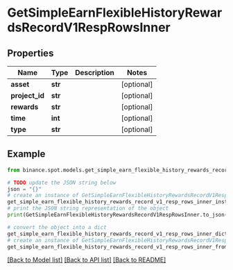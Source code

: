 # GetSimpleEarnFlexibleHistoryRewardsRecordV1RespRowsInner


## Properties

Name | Type | Description | Notes
------------ | ------------- | ------------- | -------------
**asset** | **str** |  | [optional] 
**project_id** | **str** |  | [optional] 
**rewards** | **str** |  | [optional] 
**time** | **int** |  | [optional] 
**type** | **str** |  | [optional] 

## Example

```python
from binance.spot.models.get_simple_earn_flexible_history_rewards_record_v1_resp_rows_inner import GetSimpleEarnFlexibleHistoryRewardsRecordV1RespRowsInner

# TODO update the JSON string below
json = "{}"
# create an instance of GetSimpleEarnFlexibleHistoryRewardsRecordV1RespRowsInner from a JSON string
get_simple_earn_flexible_history_rewards_record_v1_resp_rows_inner_instance = GetSimpleEarnFlexibleHistoryRewardsRecordV1RespRowsInner.from_json(json)
# print the JSON string representation of the object
print(GetSimpleEarnFlexibleHistoryRewardsRecordV1RespRowsInner.to_json())

# convert the object into a dict
get_simple_earn_flexible_history_rewards_record_v1_resp_rows_inner_dict = get_simple_earn_flexible_history_rewards_record_v1_resp_rows_inner_instance.to_dict()
# create an instance of GetSimpleEarnFlexibleHistoryRewardsRecordV1RespRowsInner from a dict
get_simple_earn_flexible_history_rewards_record_v1_resp_rows_inner_from_dict = GetSimpleEarnFlexibleHistoryRewardsRecordV1RespRowsInner.from_dict(get_simple_earn_flexible_history_rewards_record_v1_resp_rows_inner_dict)
```
[[Back to Model list]](../README.md#documentation-for-models) [[Back to API list]](../README.md#documentation-for-api-endpoints) [[Back to README]](../README.md)


